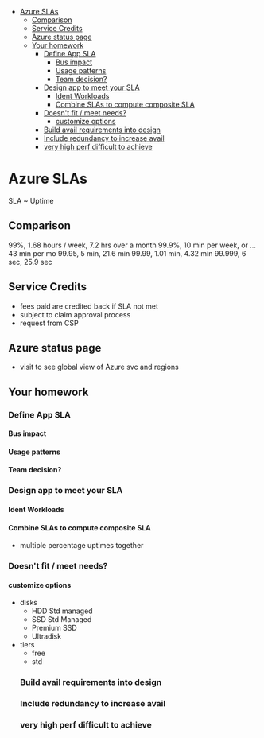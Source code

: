 - [Azure SLAs](#azure-slas)
  - [Comparison](#comparison)
  - [Service Credits](#service-credits)
  - [Azure status page](#azure-status-page)
  - [Your homework](#your-homework)
    - [Define App SLA](#define-app-sla)
      - [Bus impact](#bus-impact)
      - [Usage patterns](#usage-patterns)
      - [Team decision?](#team-decision)
    - [Design app to meet your SLA](#design-app-to-meet-your-sla)
      - [Ident Workloads](#ident-workloads)
      - [Combine SLAs to compute composite SLA](#combine-slas-to-compute-composite-sla)
    - [Doesn't fit / meet needs?](#doesnt-fit--meet-needs)
      - [customize options](#customize-options)
    - [Build avail requirements into design](#build-avail-requirements-into-design)
    - [Include redundancy to increase avail](#include-redundancy-to-increase-avail)
    - [very high perf difficult to achieve](#very-high-perf-difficult-to-achieve)

# Azure SLAs


SLA ~ Uptime

## Comparison
99%, 1.68 hours / week, 7.2 hrs over a month
99.9%, 10 min per week, or ... 43 min per mo
99.95, 5 min, 21.6 min
99.99, 1.01 min, 4.32 min
99.999, 6 sec, 25.9 sec

## Service Credits
* fees paid are credited back if SLA not met
* subject to claim approval process
* request from CSP 

## Azure status page
* visit to see global view of Azure svc and regions

## Your homework
### Define App SLA
#### Bus impact
#### Usage patterns
#### Team decision?
### Design app to meet your SLA
#### Ident Workloads
#### Combine SLAs to compute composite SLA
* multiple percentage uptimes together
### Doesn't fit / meet needs?
#### customize options
* disks
  * HDD Std managed
  * SSD Std Managed
  * Premium SSD
  * Ultradisk
* tiers
  * free
  * std
  ### Build avail requirements into design
  ### Include redundancy to increase avail
  ### very high perf difficult to achieve